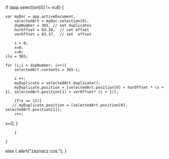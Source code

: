 if (app.selection[0] != null) {

	var myDoc = app.activeDocument,
		selectedArt = myDoc.selection[0],
		dupNumber = 365, // set duplicates
		horOffset = 83.38,  // set offset
		verOffset = 83.37,  // set  offset
		
		i = 0;
		x=0;
        c=0;
    ilo = 365;
   
	for (i;i < dupNumber; i++){
        selectedArt.contents = 365-i;
        
        x ++;
        myDuplicate = selectedArt.duplicate();
		myDuplicate.position = [selectedArt.position[0] + horOffset * (x + 1), selectedArt.position[1] + verOffset* (c + 1)];
        
        if(x == 11){
       // myDuplicate.position = [selectedArt.position[0], selectedArt.position[1]];
        c++;
x=0;
        }
      
		}

	} 
else {
	alert("zaznacz cos.");
	}
